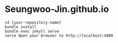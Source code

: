 # Seungwoo-Jin.github.io

```
cd [your-repository-name]
bundle install
bundle exec jekyll serve
serve Open your browser to http://localhost:4000
```
